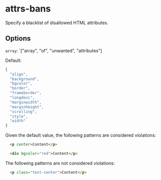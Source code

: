 # attrs-bans

Specify a blacklist of disallowed HTML attributes.

## Options

`array`: `["array", "of", "unwanted", "attributes"]

Default:

```js
[
  "align",
  "background",
  "bgcolor",
  "border",
  "frameborder",
  "longdesc",
  "marginwidth",
  "marginheight",
  "scrolling",
  "style",
  "width"
]
```

Given the default value, the following patterns are considered violations:

```html
  <p center>Content</p>
```

```html
  <div bgcolor="red">Content</p>
```

The following patterns are not considered violations:

```html
  <p class="text-center">Content</p>
```
